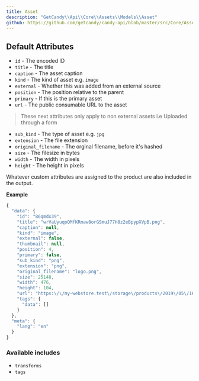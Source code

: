 ```yaml
---
title: Asset
description: "GetCandy\\Api\\Core\\Assets\\Models\\Asset"
github: https://github.com/getcandy/candy-api/blob/master/src/Core/Assets/Models/Asset.php
---
```


## Default Attributes

- `id` - The encoded ID
- `title` - The title
- `caption` - The asset caption
- `kind` - The kind of asset e.g. `image`
- `external` - Whether this was added from an external source
- `position` - The position relative to the parent
- `primary` - If this is the primary asset
- `url` - The public consumable URL to the asset

> These next attributes only apply to non external assets i.e Uploaded through a form

- `sub_kind` - The type of asset e.g. `jpg`
- `extension` - The file extension
- `original_filename` - The orginal filename, before it's hashed
- `size` - The filesize in bytes
- `width` - The width in pixels
- `height` - The height in pixels

Whatever custom attributes are assigned to the product are also included in the output.

**Example**

```javascript
{
  "data": {
    "id": "86qmdx39",
    "title": "wrVaUyuqoQMfKRmaw8orGSmuJ77H8z2eBpypXVpB.png",
    "caption": null,
    "kind": "image",
    "external": false,
    "thumbnail": null,
    "position": 4,
    "primary": false,
    "sub_kind": "png",
    "extension": "png",
    "original_filename": "logo.png",
    "size": 25148,
    "width": 476,
    "height": 104,
    "url": "https:\/\/my-webstore.test\/storage\/products\/2019\/05\/16\/wrVaUyuqoQMfKRmaw8orGSmuJ77H8z2eBpypXVpB.png",
    "tags": {
      "data": []
    }
  },
  "meta": {
    "lang": "en"
  }
}
```

### Available includes


- `transforms`
- `tags`